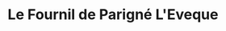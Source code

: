 ---
title: "Le Fournil de Parigné L'Eveque"
url: /parigne-leveque/le-fournil-de-parigne-leveque/
shop: boulangerie
---